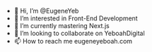 - 👋 Hi, I’m @EugeneYeb
- 👀 I’m interested in Front-End Development
- 🌱 I’m currently mastering Next.js
- 💞️ I’m looking to collaborate on YeboahDigital
- 📫 How to reach me eugeneyeboah.com

<!---
EugeneYeb/EugeneYeb is a ✨ special ✨ repository because its `README.md` (this file) appears on your GitHub profile.
You can click the Preview link to take a look at your changes.
--->
